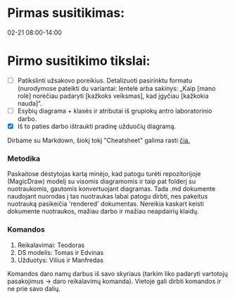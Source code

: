 # Pirmas susitikimas:
02-21 08:00-14:00

# Pirmo susitikimo tikslai:
- [ ] Patikslinti užsakovo poreikius. Detalizuoti pasirinktu formatu (nurodymose pateikti du variantai: lentelė arba sakinys:
„Kaip [mano rolė] norėčiau padaryti [kažkoks veiksmas], kad įgyčiau [kažkokia nauda]“.
- [ ]	Esybių diagrama + klasės ir atributai iš grupiokų antro laboratorinio darbo.
- [x]	Iš to paties darbo ištraukti pradinę užduočių diagramą.

Dirbame su Markdown, šiokį tokį "Cheatsheet" galima rasti [čia.](https://github.com/adam-p/markdown-here/wiki/Markdown-Cheatsheet)

### Metodika
Paskaitose dėstytojas kartą minėjo, kad patogu turėti repozitorijoje (MagicDraw) modelį su visomis diagramomis ir taip pat folderį su nuotraukomis, gautomis konvertuojant diagramas. Tada .md dokumente naudojant nuorodas į tas nuotraukas labai patogu dirbti, nes pakeitus nuotrauką pasikeičia 'rendered' dokumentas. Nereikia kaskart keisti dokumente nuotraukos, mažiau darbo ir mažiau neapdairių klaidų.

### Komandos
1. Reikalavimai: Teodoras
2. DS modelis: Tomas ir Edvinas
3. Užduotys: Vilius ir Manfredas

Komandos daro namų darbus iš savo skyriaus (tarkim liko padaryti vartotojų pasakojimus -> daro reikalavimų komanda). Vietoje gali dirbti komandos ir ne prie savo dalių.
